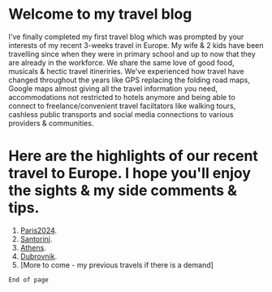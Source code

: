 

# Welcome to my travel blog

I've finally completed my first travel blog which was prompted by your interests of my recent 3-weeks travel in Europe. My wife & 2 kids have been travelling since when they were in primary school and up to now that they are already in the workforce. We share the same love of good food, musicals & hectic travel itineriries. We've experienced how travel have changed throughout the years like GPS replacing the folding road maps, Google maps almost giving all the travel information you need, accommodations not restricted to hotels anymore and being able to connect to freelance/convenient travel faciltators like walking tours, cashless public transports and social media connections to various providers & communities. 

# Here are the highlights of our recent travel to Europe. I hope you'll enjoy the sights & my side comments & tips.


1. [Paris2024](./Paris2024.md).
2. [Santorini](./santorini.md).
3. [Athens](./athens.md).
4. [Dubrovnik](./dubrovnik.md).
5. [More to come - my previous travels if there is a demand]


```
End of page
```
